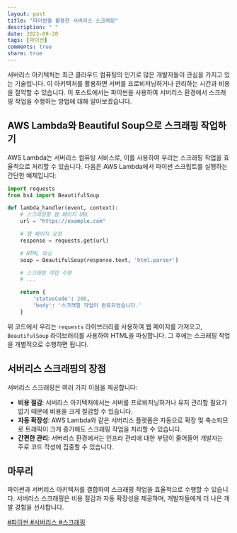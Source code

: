 ```yaml
---
layout: post
title: "파이썬을 활용한 서버리스 스크래핑"
description: " "
date: 2023-09-20
tags: [파이썬]
comments: true
share: true
---
```


서버리스 아키텍처는 최근 클라우드 컴퓨팅의 인기로 많은 개발자들이 관심을 가지고 있는 기술입니다. 이 아키텍처를 활용하면 서버를 프로비저닝하거나 관리하는 시간과 비용을 절약할 수 있습니다. 이 포스트에서는 파이썬을 사용하여 서버리스 환경에서 스크래핑 작업을 수행하는 방법에 대해 알아보겠습니다.

## AWS Lambda와 Beautiful Soup으로 스크래핑 작업하기

AWS Lambda는 서버리스 컴퓨팅 서비스로, 이를 사용하여 우리는 스크래핑 작업을 효율적으로 처리할 수 있습니다. 다음은 AWS Lambda에서 파이썬 스크립트를 실행하는 간단한 예제입니다:

```python
import requests
from bs4 import BeautifulSoup

def lambda_handler(event, context):
    # 스크래핑할 웹 페이지 URL
    url = "https://example.com"

    # 웹 페이지 요청
    response = requests.get(url)

    # HTML 파싱
    soup = BeautifulSoup(response.text, 'html.parser')

    # 스크래핑 작업 수행
    # ...

    return {
        'statusCode': 200,
        'body': '스크래핑 작업이 완료되었습니다.'
    }
```

위 코드에서 우리는 `requests` 라이브러리를 사용하여 웹 페이지를 가져오고, `BeautifulSoup` 라이브러리를 사용하여 HTML을 파싱합니다. 그 후에는 스크래핑 작업을 개별적으로 수행하면 됩니다.

## 서버리스 스크래핑의 장점

서버리스 스크래핑은 여러 가지 이점을 제공합니다:

- **비용 절감**: 서버리스 아키텍처에서는 서버를 프로비저닝하거나 유지 관리할 필요가 없기 때문에 비용을 크게 절감할 수 있습니다.
- **자동 확장성**: AWS Lambda와 같은 서버리스 플랫폼은 자동으로 확장 및 축소되므로 트래픽이 크게 증가해도 스크래핑 작업을 처리할 수 있습니다.
- **간편한 관리**: 서버리스 환경에서는 인프라 관리에 대한 부담이 줄어들어 개발자는 주로 코드 작성에 집중할 수 있습니다.

## 마무리

파이썬과 서버리스 아키텍처를 결합하여 스크래핑 작업을 효율적으로 수행할 수 있습니다. 서버리스 스크래핑은 비용 절감과 자동 확장성을 제공하며, 개발자들에게 더 나은 개발 경험을 선사합니다.

[#파이썬 #서버리스 #스크래핑](#파이썬-서버리스-스크래핑)